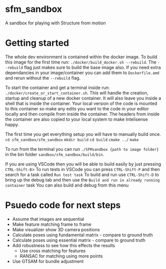 # sfm_sandbox
A sandbox for playing with Structure from motion


# Getting started    
The whole dev environment is contained within the docker image. To build this image for the first time run: `./docker/build_docker.sh --rebuild`. The `--rebuild` flag just makes sure to build the base image also. If you need extra dependancies in your image/container you can add them to `Dockerfile.amd` and rerun without the `--rebuild` flag.

To start the container and get a terminal inside run: `./docker/create_or_start_container.sh`. This will handle the creation, startup and cleanup of a new docker container. It will also leave you inside a shell that is inside the container. Your local version of the code is mounted to this container so make any edits you want to the code in your editor locally and then compile from inside the container. The headers from inside the container are also copied to your local system to make Intelisense happy.

The first time you get everything setup you will have to manually build once.
`cd sfm_sandbox/sfm_sandbox`
`mkdir build`
`cd build`
`cmake ../`
`make`

To run from the terminal you can run `./SFMsandbox {path to image folder}` in the bin folder `sandbox/sfm_sandbox/build/bin`. 


If you are using VSCode then you will be able to build easily by just pressing `CTRL-Shift-B`>
To run tests in VSCode you can press `CTRL-Shift-P` and then search for a task called `Run test task`
To build and run use `CTRL-Shift-D` to bring up the debug tab and then use the `Build and run in already running container` task
You can also build and debug from this menu


# Psuedo code for next steps
* Assume that images are sequential
* Make feature matching frame to frame
* Make visualizer show 3D camera positions
* Calculate poses using fundamental matrix - compare to ground truth
* Calculate poses using essential matrix - compare to ground truth
* Add robustness to see how this effects the results
  * Use cross matching for features
  * RANSAC for matching using more points
* Use GTSAM for bundle adjustment